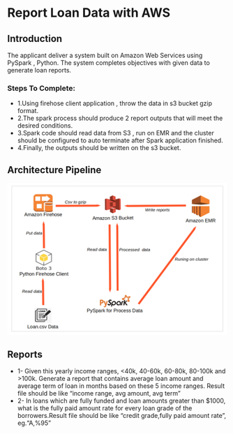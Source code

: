 # Report Loan Data with AWS
## Introduction
The applicant  deliver a system built on Amazon Web Services using PySpark , Python. The system completes objectives  with given data to generate loan reports.

### Steps To Complete:

* 1.Using firehose client application , throw the data in s3 bucket gzip format.
* 2.The spark process should produce 2 report outputs that will meet the desired conditions.
* 3.Spark code should read data from S3 , run on EMR and the cluster should be configured to auto terminate after Spark application finished.
* 4.Finally, the outputs should be written on the s3 bucket.

## Architecture Pipeline
![github-small](https://github.com/ecemce/AWS-Loan-Data/blob/main/docs/aws-loan-data-pipeline.png)

## Reports
* 1- Given this yearly income ranges, <40k, 40-60k, 60-80k, 80-100k and >100k. Generate a report that contains average loan amount and average term of loan in months based on these 5 income ranges. Result file should be like “income range, avg amount, avg term”
* 2- In loans which are fully funded and loan amounts greater than $1000, what is the fully paid amount rate for every loan grade of the borrowers.Result file should be like “credit grade,fully paid amount rate”, eg.“A,%95”


